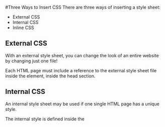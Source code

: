 #Three Ways to Insert CSS
There are three ways of inserting a style sheet:

-  External CSS
-  Internal CSS
-  Inline CSS

## External CSS
With an external style sheet, you can change the look of an entire website by changing just one file!

Each HTML page must include a reference to the external style sheet file inside the <link> element, inside the head section.

## Internal CSS
An internal style sheet may be used if one single HTML page has a unique style.

The internal style is defined inside the <style> element, inside the head section.

##Inline CSS
An inline style may be used to apply a unique style for a single element.

To use inline styles, add the style attribute to the relevant element. The style attribute can contain any CSS property.